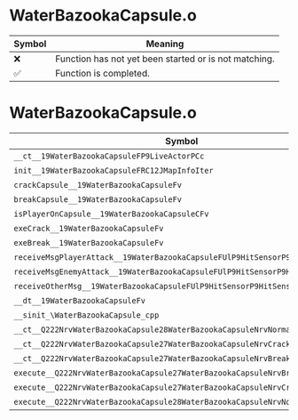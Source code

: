 # WaterBazookaCapsule.o
| Symbol | Meaning 
| ------------- | ------------- 
| :x: | Function has not yet been started or is not matching. 
| :white_check_mark: | Function is completed. 


# WaterBazookaCapsule.o
| Symbol | Decompiled? |
| ------------- | ------------- |
| `__ct__19WaterBazookaCapsuleFP9LiveActorPCc` | :x: |
| `init__19WaterBazookaCapsuleFRC12JMapInfoIter` | :x: |
| `crackCapsule__19WaterBazookaCapsuleFv` | :x: |
| `breakCapsule__19WaterBazookaCapsuleFv` | :x: |
| `isPlayerOnCapsule__19WaterBazookaCapsuleCFv` | :x: |
| `exeCrack__19WaterBazookaCapsuleFv` | :x: |
| `exeBreak__19WaterBazookaCapsuleFv` | :x: |
| `receiveMsgPlayerAttack__19WaterBazookaCapsuleFUlP9HitSensorP9HitSensor` | :x: |
| `receiveMsgEnemyAttack__19WaterBazookaCapsuleFUlP9HitSensorP9HitSensor` | :x: |
| `receiveOtherMsg__19WaterBazookaCapsuleFUlP9HitSensorP9HitSensor` | :x: |
| `__dt__19WaterBazookaCapsuleFv` | :x: |
| `__sinit_\WaterBazookaCapsule_cpp` | :x: |
| `__ct__Q222NrvWaterBazookaCapsule28WaterBazookaCapsuleNrvNormalFv` | :x: |
| `__ct__Q222NrvWaterBazookaCapsule27WaterBazookaCapsuleNrvCrackFv` | :x: |
| `__ct__Q222NrvWaterBazookaCapsule27WaterBazookaCapsuleNrvBreakFv` | :x: |
| `execute__Q222NrvWaterBazookaCapsule27WaterBazookaCapsuleNrvBreakCFP5Spine` | :x: |
| `execute__Q222NrvWaterBazookaCapsule27WaterBazookaCapsuleNrvCrackCFP5Spine` | :x: |
| `execute__Q222NrvWaterBazookaCapsule28WaterBazookaCapsuleNrvNormalCFP5Spine` | :x: |
